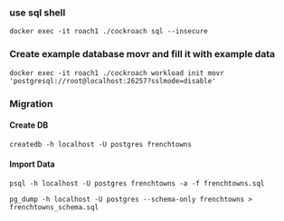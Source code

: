 ### use sql shell
```shell
docker exec -it roach1 ./cockroach sql --insecure
```

### Create example database movr and fill it with example data
```shell
docker exec -it roach1 ./cockroach workload init movr 'postgresql://root@localhost:26257?sslmode=disable'
```

### Migration
#### Create DB
```shell
createdb -h localhost -U postgres frenchtowns
```
#### Import Data
```shell
psql -h localhost -U postgres frenchtowns -a -f frenchtowns.sql
```

```shell
pg_dump -h localhost -U postgres --schema-only frenchtowns > frenchtowns_schema.sql
```